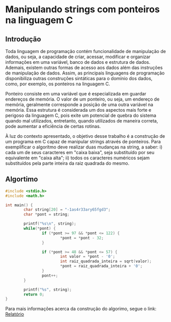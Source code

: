 # Manipulando strings com ponteiros na linguagem C
## Introdução
Toda linguagem de programação contém funcionalidade de manipulação de dados, ou seja, a capacidade de criar, acessar, modificar e organizar informações em uma variável, banco de dados e estrutura de dados. Ademais, existem outras formas de acesso aos dados além das instruções de manipulação de dados. Assim, as principais linguagens de programação disponibiliza outras construções sintáticas para o domínio dos dados, como, por exemplo, os ponteiros na linguagem C.

Ponteiro consiste em uma variável que é especializada em guardar endereços de memória. O valor de um ponteiro, ou seja, um endereço de memória, geralmente corresponde a posição de uma outra variável na memória. Essa estrutura é considerada um dos aspectos mais forte e perigoso da linguagem C, pois exite um potencial de quebra do sistema quando mal utilizados, entretanto, quando utilizados de maneira correta, pode aumentar a eficiência de certas rotinas.

À luz do contexto apresentado, o objetivo desse trabalho é a construção de um programa em C capaz de manipular strings através de ponteiros. Para exemplificar o algorítmo deve realizar duas mudanças na string, a saber: i) cada um de seus caracteres em "caixa baixa", seja substituído por seu equivalente em "caixa alta"; ii) todos os caracteres numéricos sejam substituídos pela parte inteira da raiz quadrada do mesmo.
## Algortimo
~~~c
#include <stdio.h>
#include <math.h>

int main() {
        char string[20] = "-1as4r33ary65fgd3";
        char *pont = string;

        printf("%s\n", string);
        while(*pont) {
                if (*pont >= 97 && *pont <= 122) {
                        *pont = *pont - 32;
                }

                if (*pont >= 48 && *pont <= 57) {
                        int valor = *pont - '0';
                        int raiz_quadrada_inteira = sqrt(valor);
                        *pont = raiz_quadrada_inteira + '0';
                }
                pont++;
        }

        printf("%s", string);
        return 0;
}
~~~
Para mais informações acerca da construção do algorimo, segue o link: [Relatório](https://drive.google.com/file/d/1IFxQWe_ibJwLWgB1gzmOlgYAwREGx0EQ/view?usp=sharing)
